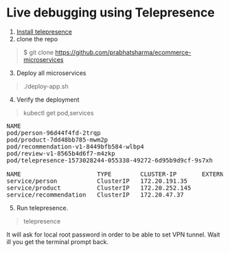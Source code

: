 # Live debugging using Telepresence

1. [Install telepresence](https://www.telepresence.io/reference/install)
2. clone the repo

> $ git clone https://github.com/prabhatsharma/ecommerce-microservices


3. Deploy all microservices

> ./deploy-app.sh

4. Verify the deployment

> kubectl get pod,services

<pre>
NAME                                                        READY   STATUS    RESTARTS   AGE
pod/person-96d44f4fd-2trqp                                  1/1     Running   0          5m50s
pod/product-7dd48bb785-mwm2p                                1/1     Running   0          5m49s
pod/recommendation-v1-8449bfb584-wlbp4                      1/1     Running   0          5m48s
pod/review-v1-8565b4d6f7-m4zkp                              1/1     Running   0          5m47s
pod/telepresence-1573028244-055338-49272-6d95b9d9cf-9s7xh   1/1     Running   0          2m38s

NAME                     TYPE        CLUSTER-IP       EXTERNAL-IP   PORT(S)   AGE
service/person           ClusterIP   172.20.191.35    <none>        80/TCP    5m50s
service/product          ClusterIP   172.20.252.145   <none>        80/TCP    5m49s
service/recommendation   ClusterIP   172.20.47.37     <none>        80/TCP    5m47s
</pre>

5. Run telepresence.

> telepresence

It will ask for local root password in order to be able to set VPN tunnel. Wait ill you get the terminal prompt back.



